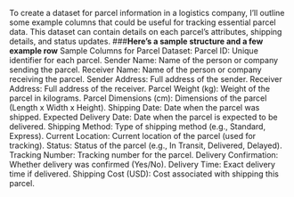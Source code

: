 To create a dataset for parcel information in a logistics company, I’ll outline some example columns that could be useful for tracking essential parcel data. This dataset can contain details on each parcel’s attributes, shipping details, and status updates. 
###**Here’s a sample structure and a few example row**
Sample Columns for Parcel Dataset:
Parcel ID: Unique identifier for each parcel.
Sender Name: Name of the person or company sending the parcel.
Receiver Name: Name of the person or company receiving the parcel.
Sender Address: Full address of the sender.
Receiver Address: Full address of the receiver.
Parcel Weight (kg): Weight of the parcel in kilograms.
Parcel Dimensions (cm): Dimensions of the parcel (Length x Width x Height).
Shipping Date: Date when the parcel was shipped.
Expected Delivery Date: Date when the parcel is expected to be delivered.
Shipping Method: Type of shipping method (e.g., Standard, Express).
Current Location: Current location of the parcel (used for tracking).
Status: Status of the parcel (e.g., In Transit, Delivered, Delayed).
Tracking Number: Tracking number for the parcel.
Delivery Confirmation: Whether delivery was confirmed (Yes/No).
Delivery Time: Exact delivery time if delivered.
Shipping Cost (USD): Cost associated with shipping this parcel.

